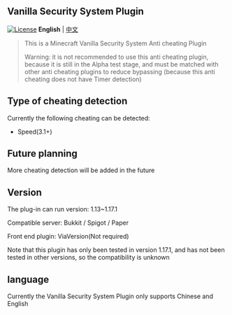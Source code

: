 Vanilla Security System Plugin
--------
[![License](https://img.shields.io/github/license/3cxc/VSS.svg)](https://github.com/3cxc/VSS/blob/master/LICENSE)
**English** | [中文](https://github.com/3cxc/VSS/blob/master/README_cn.md)

> This is a Minecraft Vanilla Security System Anti cheating Plugin 
> 
> Warning: it is not recommended to use this anti cheating plugin, because it is still in the Alpha test stage, and must be matched with other anti cheating plugins to reduce bypassing (because this anti cheating does not have Timer detection)

## Type of cheating detection

Currently the following cheating can be detected:

- Speed(3.1+)

## Future planning

More cheating detection will be added in the future

## Version

The plug-in can run version: 1.13~1.17.1

Compatible server: Bukkit / Spigot / Paper 

Front end plugin: ViaVersion(Not required)

Note that this plugin has only been tested in version 1.17.1, and has not been tested in other versions, so the compatibility is unknown

## language

Currently the Vanilla Security System Plugin only supports Chinese and English
